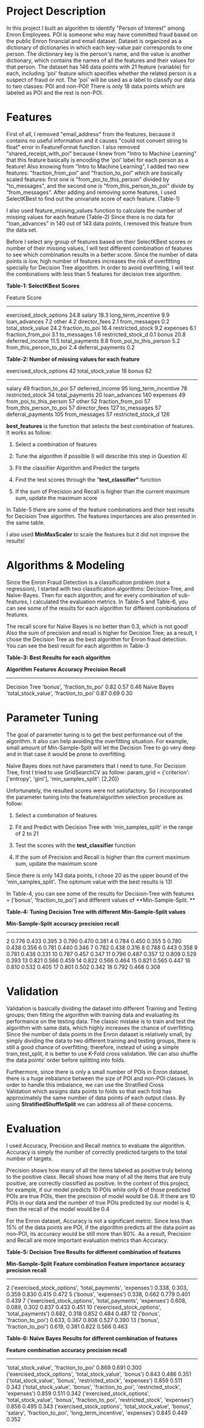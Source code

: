 Project Description
===================

In this project I built an algorithm to identify "Person of Interest"
among Enron Employees. POI is someone who may have committed fraud based
on the public Enron financial and email dataset. Dataset is organized as
a dictionary of dictionaries in which each key-value pair corresponds to
one person. The dictionary key is the person\'s name, and the value is
another dictionary, which contains the names of all the features and
their values for that person. The dataset has 146 data points with 21
feature (variable) for each, including 'poi' feature which specifies
whether the related person is a suspect of fraud or not. The 'poi' will
be used as a label to classify our data to two classes: POI and non-POI!
There is only 18 data points which are labeled as POI and the rest is
non-POI.

Features
========

First of all, I removed "email\_address" from the features, because it
contains no useful information and it causes "could not convert string
to float" error in FeatureFormat function. I also removed
"shared\_receipt\_with\_poi" because I knew from "Intro to Machine
Learning" that this feature basically is encoding the 'poi' label for
each person as a feature! Also knowing from "Intro to Machine Learning",
I added two new features: \"fraction\_from\_poi\" and
\"fraction\_to\_poi\" which are basically scaled features: first one is
\"from\_poi\_to\_this\_person\" divided by \"to\_messages\", and the
second one is \"from\_this\_person\_to\_poi\" divide by
\"from\_messages\". After adding and removing some features, I used
SelectKBest to find out the univariate score of each feature. (Table-1)

I also used feature\_missing\_values function to calculate the number of
missing values for each feature (Table-2) Since there is no data for
\"loan\_advances\" in 140 out of 143 data points, I removed this feature
from the data set.

Before I select any group of features based on their SelectKBest scores
or number of their missing values, I will test different combination of
features to see which combination results in a better score. Since the
number of data points is low, high number of features increases the risk
of overfitting specially for Decision Tree algorithm. In order to avoid
overfitting, I will test the combinations with less than 5 features for
decision tree algorithm.

**Table-1: SelectKBest Scores**

  Feature                       Score
  ----------------------------- -------
  exercised\_stock\_options     24.8
  salary                        18.3
  long\_term\_incentive         9.9
  loan\_advances                7.2
  other                         4.2
  director\_fees                2.1
  from\_messages                0.2
  total\_stock\_value           24.2
  fraction\_to\_poi             16.4
  restricted\_stock             9.2
  expenses                      6.1
  fraction\_from\_poi           3.1
  to\_messages                  1.6
  restricted\_stock\_d          0.1
  bonus                         20.8
  deferred\_income              11.5
  total\_payments               8.8
  from\_poi\_to\_this\_person   5.2
  from\_this\_person\_to\_poi   2.4
  deferral\_payments            0.2

**Table-2: Number of missing values for each feature**

  exercised\_stock\_options   42    total\_stock\_value    18    bonus                         62
  --------------------------- ----- ---------------------- ----- ----------------------------- -----
  salary                      49    fraction\_to\_poi      57    deferred\_income              95
  long\_term\_incentive       78    restricted\_stock      34    total\_payments               20
  loan\_advances              140   expenses               49    from\_poi\_to\_this\_person   57
  other                       52    fraction\_from\_poi    57    from\_this\_person\_to\_poi   57
  director\_fees              127   to\_messages           57    deferral\_payments            105
  from\_messages              57    restricted\_stock\_d   126                                 

**best\_features** is the function that selects the best combination of
features. It works as follow:

1)  Select a combination of features

2)  Tune the algorithm if possible (I will describe this step in
    Question 4)

3)  Fit the classifier Algorithm and Predict the targets

4)  Find the test scores through the "**test\_classifier"** function

5)  If the sum of Precision and Recall is higher than the current
    maximum sum, update the maximum score

In Table-5 there are some of the feature combinations and their test
results for Decision Tree algorithm. The features importances are also
presented in the same table.

I also used **MinMaxScaler** to scale the features but it did not
improve the results!

Algorithms & Modeling
=====================

Since the Enron Fraud Detection is a classification problem (not a
regression), I started with two classification algorithms:
Decision-Tree, and Naïve-Bayes. Then for each algorithm, and for every
combination of sub-features, I calculated the evaluation metrics. In
Table-5 and Table-6, you can see some of the results for each algorithm
for different combinations of features.

The recall score for Naïve Bayes is no better than 0.3, which is not
good! Also the sum of precision and recall is higher for Decision Tree;
as a result, I chose the Decision Tree as the best algorithm for Enron
fraud detection. You can see the best result for each algorithm in
Table-3

**Table-3: Best Results for each algorithm**

  **Algorithm**   **Features**                                     **Accuracy**   **Precision**   **Recall**
  --------------- ------------------------------------------------ -------------- --------------- ------------
  Decision Tree   \'bonus\', \'fraction\_to\_poi\'                 0.82           0.57            0.46
  Naïve Bayes     \'total\_stock\_value\', \'fraction\_to\_poi\'   0.87           0.69            0.30

Parameter Tuning
================

The goal of parameter tuning is to get the best performance out of the
algorithm. It also can help avoiding the overfitting situation. For
example, small amount of Min-Sample-Split will let the Decision Tree to
go very deep and in that case it would be prone to overfitting.

Naïve Bayes does not have parameters that I need to tune. For Decision
Tree, first I tried to use GridSearchCV as follow: param\_grid =
{\'criterion\': \[\'entropy\', \'gini\'\], \'min\_samples\_split\':
\[2,20\]}

Unfortunately, the resulted scores were not satisfactory. So I
incorporated the parameter tuning into the feature/algorithm selection
procedure as follow:

1)  Select a combination of features

2)  Fit and Predict with Decision Tree with \'min\_samples\_split\' in
    the range of 2 to 21

3)  Test the scores with the **test\_classifier** function

4)  If the sum of Precision and Recall is higher than the current
    maximum sum, update the maximum score

Since there is only 143 data points, I chose 20 as the upper bound of
the \'min\_samples\_split'**.** The optimum value with the best results
is 13!

In Table-4, you can see some of the results for Decision-Tree with
features = \[\'bonus\', \'fraction\_to\_poi\'\] and different values of
**Min-Sample-Split. **

**Table-4: Tuning Decision Tree with different Min-Sample-Split values**

  **Min-Sample-Split**   **accuracy**   **precision**   **recall**
  ---------------------- -------------- --------------- ------------
  2                      0.776          0.433           0.395
  3                      0.790          0.470           0.381
  4                      0.784          0.450           0.355
  5                      0.780          0.438           0.356
  6                      0.781          0.440           0.346
  7                      0.782          0.438           0.316
  8                      0.788          0.443           0.358
  9                      0.781          0.438           0.331
  10                     0.787          0.457           0.347
  11                     0.796          0.487           0.357
  12                     0.809          0.529           0.393
  13                     0.821          0.566           0.459
  14                     0.822          0.566           0.464
  15                     0.821          0.565           0.447
  16                     0.810          0.532           0.405
  17                     0.801          0.502           0.342
  18                     0.792          0.468           0.308

Validation
==========

Validation is basically dividing the dataset into different Training and
Testing groups; then fitting the algorithm with training data and
evaluating its performance on the testing data. The classic mistake is
to train and test the algorithm with same data, which highly increases
the chance of overfitting. Since the number of data points in the Enron
dataset is relatively small, by simply dividing the data to two
different training and testing groups, there is still a good chance of
overfitting; therefore, instead of using a simple train\_test\_split, it
is better to use K-Fold cross validation. We can also shuffle the data
points\' order before splitting into folds.

Furthermore, since there is only a small number of POIs in Enron
dataset, there is a huge imbalance between the size of POI and non-POI
classes. In order to handle this imbalance, we can use the Stratified
Cross Validation which assigns data points to folds so that each fold
has approximately the same number of data points of each output class.
By using **StratifiedShuffleSplit** we can address all of these
concerns.

Evaluation
==========

I used Accuracy, Precision and Recall metrics to evaluate the algorithm.
Accuracy is simply the number of correctly predicted targets to the
total number of targets.

Precision shows how many of all the items labeled as positive truly
belong to the positive class. Recall shows how many of all the items
that are truly positive, are correctly classified as positive. In the
context of this project, for example, if our model predicts 10 POIs
while only 6 of those predicted POIs are true POIs, then the precision
of model would be 0.6. If there are 10 POIs in our data and the number
of true POIs predicted by our model is 4, then the recall of the model
would be 0.4

For the Enron dataset, Accuracy is not a significant metric. Since less
than 15% of the data points are POI, if the algorithm predicts all the
data point as non-POI, its accuracy would be still more than 80%. As a
result, Precision and Recall are more important evaluation metrics than
Accuracy.

**Table-5: Decision Tree Results for different combination of features**

  **Min-Sample-Split**   **Feature combination**                                              **Feature importance**   **accuracy**   **precision**   **recall**
  ---------------------- -------------------------------------------------------------------- ------------------------ -------------- --------------- ------------
  2                      (\'exercised\_stock\_options\', \'total\_payments\', \'expenses\')   0.338, 0.303, 0.359      0.830          0.415           0.472
  5                      (\'bonus\', \'expenses\')                                            0.338, 0.662             0.779          0.401           0.439
  7                      (\'exercised\_stock\_options\', \'total\_payments\', \'expenses\')   0.608, 0.089, 0.302      0.837          0.433           0.451
  10                     (\'exercised\_stock\_options\', \'total\_payments\')                 0.682, 0.318             0.852          0.484           0.487
  12                     (\'bonus\', \'fraction\_to\_poi\')                                   0.633, 0.367             0.808          0.527           0.390
  13                     (\'bonus\', \'fraction\_to\_poi\')                                   0.619, 0.381             0.822          0.566           0.463

**Table-6: Naïve Bayes Results for different combination of features**

  **Feature combination**                                                                                                                           **accuracy**   **precision**   **recall**
  ------------------------------------------------------------------------------------------------------------------------------------------------- -------------- --------------- ------------
  \'total\_stock\_value\', \'fraction\_to\_poi\'                                                                                                    0.869          0.691           0.300
  (\'exercised\_stock\_options\', \'total\_stock\_value\', \'bonus\')                                                                               0.843          0.486           0.351
  (\'total\_stock\_value\', \'bonus\', \'restricted\_stock\', \'expenses\')                                                                         0.859          0.511           0.342
  (\'total\_stock\_value\', \'bonus\', \'fraction\_to\_poi\', \'restricted\_stock\', \'expenses\')                                                  0.859          0.511           0.342
  (\'exercised\_stock\_options\', \'total\_stock\_value\', \'bonus\', \'fraction\_to\_poi\', \'restricted\_stock\', \'expenses\')                   0.856          0.495           0.343
  (\'exercised\_stock\_options\', \'total\_stock\_value\', \'bonus\', \'salary\', \'fraction\_to\_poi\', \'long\_term\_incentive\', \'expenses\')   0.845          0.449           0.352
